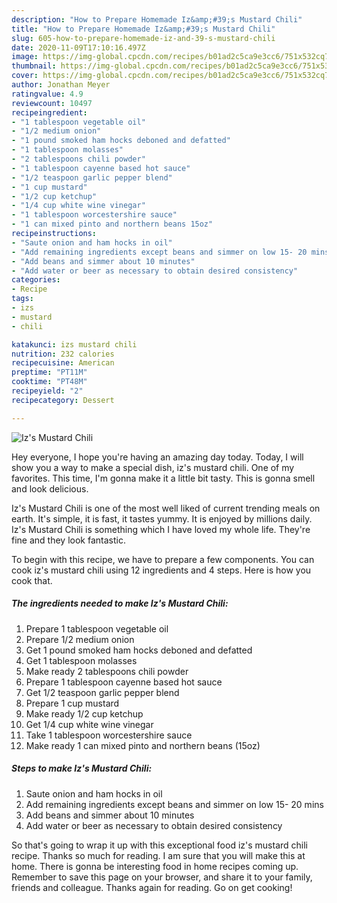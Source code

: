 ```yaml
---
description: "How to Prepare Homemade Iz&amp;#39;s Mustard Chili"
title: "How to Prepare Homemade Iz&amp;#39;s Mustard Chili"
slug: 605-how-to-prepare-homemade-iz-and-39-s-mustard-chili
date: 2020-11-09T17:10:16.497Z
image: https://img-global.cpcdn.com/recipes/b01ad2c5ca9e3cc6/751x532cq70/izs-mustard-chili-recipe-main-photo.jpg
thumbnail: https://img-global.cpcdn.com/recipes/b01ad2c5ca9e3cc6/751x532cq70/izs-mustard-chili-recipe-main-photo.jpg
cover: https://img-global.cpcdn.com/recipes/b01ad2c5ca9e3cc6/751x532cq70/izs-mustard-chili-recipe-main-photo.jpg
author: Jonathan Meyer
ratingvalue: 4.9
reviewcount: 10497
recipeingredient:
- "1 tablespoon vegetable oil"
- "1/2 medium onion"
- "1 pound smoked ham hocks deboned and defatted"
- "1 tablespoon molasses"
- "2 tablespoons chili powder"
- "1 tablespoon cayenne based hot sauce"
- "1/2 teaspoon garlic pepper blend"
- "1 cup mustard"
- "1/2 cup ketchup"
- "1/4 cup white wine vinegar"
- "1 tablespoon worcestershire sauce"
- "1 can mixed pinto and northern beans 15oz"
recipeinstructions:
- "Saute onion and ham hocks in oil"
- "Add remaining ingredients except beans and simmer on low 15- 20 mins"
- "Add beans and simmer about 10 minutes"
- "Add water or beer as necessary to obtain desired consistency"
categories:
- Recipe
tags:
- izs
- mustard
- chili

katakunci: izs mustard chili 
nutrition: 232 calories
recipecuisine: American
preptime: "PT11M"
cooktime: "PT48M"
recipeyield: "2"
recipecategory: Dessert

---
```



![Iz&#39;s Mustard Chili](https://img-global.cpcdn.com/recipes/b01ad2c5ca9e3cc6/751x532cq70/izs-mustard-chili-recipe-main-photo.jpg)

Hey everyone, I hope you're having an amazing day today. Today, I will show you a way to make a special dish, iz&#39;s mustard chili. One of my favorites. This time, I'm gonna make it a little bit tasty. This is gonna smell and look delicious.

Iz&#39;s Mustard Chili is one of the most well liked of current trending meals on earth. It's simple, it is fast, it tastes yummy. It is enjoyed by millions daily. Iz&#39;s Mustard Chili is something which I have loved my whole life. They're fine and they look fantastic.




To begin with this recipe, we have to prepare a few components. You can cook iz&#39;s mustard chili using 12 ingredients and 4 steps. Here is how you cook that.

<!--inarticleads1-->

##### The ingredients needed to make Iz&#39;s Mustard Chili:

1. Prepare 1 tablespoon vegetable oil
1. Prepare 1/2 medium onion
1. Get 1 pound smoked ham hocks deboned and defatted
1. Get 1 tablespoon molasses
1. Make ready 2 tablespoons chili powder
1. Prepare 1 tablespoon cayenne based hot sauce
1. Get 1/2 teaspoon garlic pepper blend
1. Prepare 1 cup mustard
1. Make ready 1/2 cup ketchup
1. Get 1/4 cup white wine vinegar
1. Take 1 tablespoon worcestershire sauce
1. Make ready 1 can mixed pinto and northern beans (15oz)




<!--inarticleads2-->

##### Steps to make Iz&#39;s Mustard Chili:

1. Saute onion and ham hocks in oil
1. Add remaining ingredients except beans and simmer on low 15- 20 mins
1. Add beans and simmer about 10 minutes
1. Add water or beer as necessary to obtain desired consistency




So that's going to wrap it up with this exceptional food iz&#39;s mustard chili recipe. Thanks so much for reading. I am sure that you will make this at home. There is gonna be interesting food in home recipes coming up. Remember to save this page on your browser, and share it to your family, friends and colleague. Thanks again for reading. Go on get cooking!

